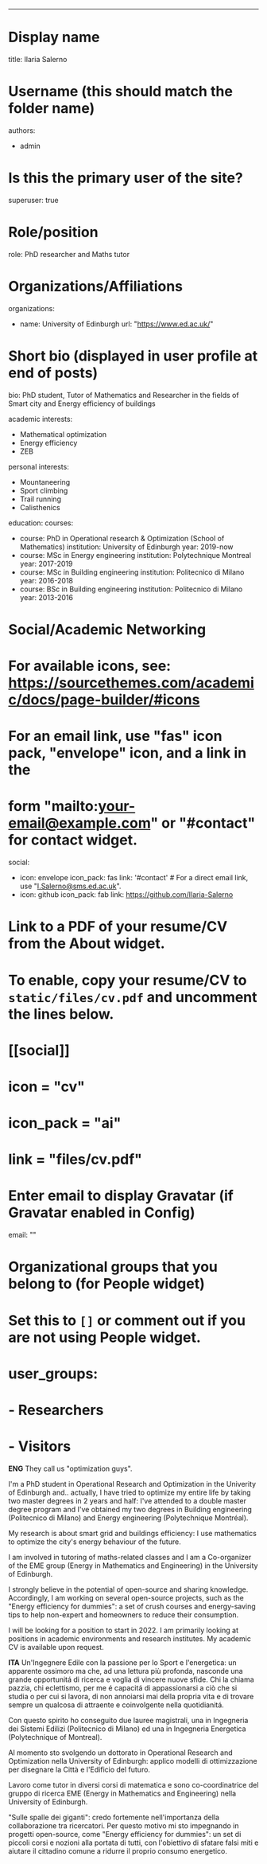 ---
# Display name
title: Ilaria Salerno

# Username (this should match the folder name)
authors:
- admin

# Is this the primary user of the site?
superuser: true

# Role/position
role: PhD researcher and Maths tutor

# Organizations/Affiliations
organizations:
- name: University of Edinburgh
  url: "https://www.ed.ac.uk/"

# Short bio (displayed in user profile at end of posts)
bio: PhD student, Tutor of Mathematics and Researcher in the fields of Smart city and Energy efficiency of buildings

academic interests:
- Mathematical optimization
- Energy efficiency
- ZEB 

personal interests: 
- Mountaneering 
- Sport climbing
- Trail running
- Calisthenics

education:
  courses:
  - course: PhD in Operational research & Optimization (School of Mathematics)
    institution: University of Edinburgh
    year: 2019-now
  - course: MSc in Energy engineering
    institution: Polytechnique Montreal
    year: 2017-2019
  - course: MSc in Building engineering
    institution: Politecnico di Milano
    year: 2016-2018
  - course: BSc in Building engineering
    institution: Politecnico di Milano
    year: 2013-2016

# Social/Academic Networking
# For available icons, see: https://sourcethemes.com/academic/docs/page-builder/#icons
#   For an email link, use "fas" icon pack, "envelope" icon, and a link in the
#   form "mailto:your-email@example.com" or "#contact" for contact widget.
social:
- icon: envelope
  icon_pack: fas
  link: '#contact'  # For a direct email link, use "I.Salerno@sms.ed.ac.uk".
- icon: github
  icon_pack: fab
  link: https://github.com/Ilaria-Salerno
# Link to a PDF of your resume/CV from the About widget.
# To enable, copy your resume/CV to `static/files/cv.pdf` and uncomment the lines below.
# [[social]]
#   icon = "cv"
#   icon_pack = "ai"
#   link = "files/cv.pdf"

# Enter email to display Gravatar (if Gravatar enabled in Config)
email: ""

# Organizational groups that you belong to (for People widget)
#   Set this to `[]` or comment out if you are not using People widget.
# user_groups:
# - Researchers
# - Visitors

**ENG**
They call us "optimization guys".

I'm a PhD student in Operational Research and Optimization in the Univerity of Edinburgh and.. actually, I have tried to optimize my entire life by taking two master degrees in 2 years and half: I've attended to a double master degree program and I've obtained my two degrees in Building engineering (Politecnico di Milano) and Energy engineering (Polytechnique Montréal).

My research is about smart grid and buildings efficiency: I use mathematics to optimize the city's energy behaviour of the future.

I am involved in tutoring of maths-related classes and I am a Co-organizer of the EME group (Energy in Mathematics and Engineering) in the University of Edinburgh.

I strongly believe in the potential of open-source and sharing knowledge. Accordingly, I am working on several open-source projects, such as the "Energy efficiency for dummies": a set of crush courses and energy-saving tips to help non-expert and homeowners to reduce their consumption. 

I will be looking for a position to start in 2022.
I am primarily looking at positions in academic environments and research institutes.
My academic CV is available upon request.

**ITA**
Un'Ingegnere Edile con la passione per lo Sport e l'energetica: un apparente ossimoro ma che, ad una lettura più profonda, nasconde una grande opportunitá di ricerca e voglia di vincere nuove sfide.
Chi la chiama pazzia, chi eclettismo, per me é capacitá di appassionarsi a ciò che si studia o per cui si lavora, di non annoiarsi mai della propria vita e di trovare sempre un qualcosa di attraente e coinvolgente nella quotidianitá.

Con questo spirito ho conseguito due lauree magistrali, una in Ingegneria dei Sistemi Edilizi (Politecnico di Milano) ed una in Ingegneria Energetica (Polytechnique of Montreal).

Al momento sto svolgendo un dottorato in Operational Research and Optimization nella University of Edinburgh: applico modelli di ottimizzazione per disegnare la Città e l'Edificio del futuro.

Lavoro come tutor in diversi corsi di matematica e sono co-coordinatrice del gruppo di ricerca EME (Energy in Mathematics and Engineering) nella University of Edinburgh.

"Sulle spalle dei giganti": credo fortemente nell'importanza della collaborazione tra ricercatori. Per questo motivo mi sto impegnando in progetti open-source, come "Energy efficiency for dummies": un set di piccoli corsi e nozioni alla portata di tutti, con l'obiettivo di sfatare falsi miti e aiutare il cittadino comune a ridurre il proprio consumo energetico.
